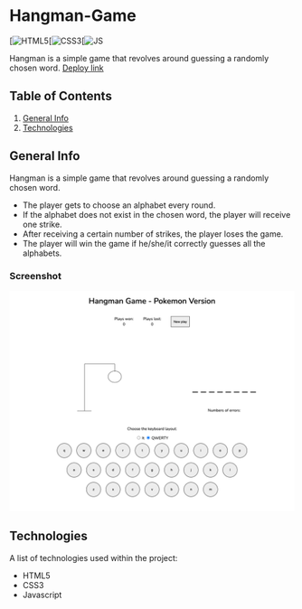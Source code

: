 # Hangman-Game

[![HTML5](https://img.shields.io/badge/HTML-5-orange)[![CSS3](https://img.shields.io/badge/CSS-3-blue)[![JS](https://img.shields.io/badge/JS-ES6-yellow) 

Hangman is a simple game that revolves around guessing a randomly chosen word.
[Deploy link](https://priceless-goodall-8f3c7b.netlify.app/)
## Table of Contents
1. [General Info](#general-info)
2. [Technologies](#technologies)
## General Info
Hangman is a simple game that revolves around guessing a randomly chosen word.
- The player gets to choose an alphabet every round.
- If the alphabet does not exist in the chosen word, the player will receive one strike.
- After receiving a certain number of strikes, the player loses the game.
- The player will win the game if he/she/it correctly guesses all the alphabets.
### Screenshot
![screenshot](https://github.com/dianaberna/Hangman-Game/blob/main/screenshotNew.png)
## Technologies
A list of technologies used within the project:
* HTML5
* CSS3
* Javascript 
